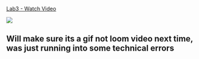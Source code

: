 <div>
    <a href="https://www.loom.com/share/12c770c62fcd4287a40233715ba1b186">
      <p>Lab3 - Watch Video</p>
    </a>
    <a href="https://www.loom.com/share/12c770c62fcd4287a40233715ba1b186">
      <img style="max-width:300px;" src="https://cdn.loom.com/sessions/thumbnails/12c770c62fcd4287a40233715ba1b186-35ce75123a51b9c4-full-play.gif">
    </a>
  </div>



## Will make sure its a gif not loom video next time, was just running into some technical errors
